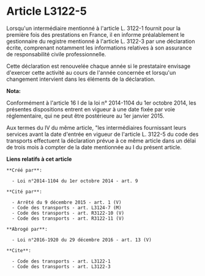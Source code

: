 # Article L3122-5

Lorsqu'un intermédiaire mentionné à l'article L. 3122-1 fournit pour la première fois des prestations en France, il en
informe préalablement le gestionnaire du registre mentionné à l'article L. 3122-3 par une déclaration écrite, comprenant
notamment les informations relatives à son assurance de responsabilité civile professionnelle. 

Cette déclaration est renouvelée chaque année si le prestataire envisage d'exercer cette activité au cours de l'année
concernée et lorsqu'un changement intervient dans les éléments de la déclaration.

**Nota:**

Conformément à l'article 16 I de la loi n° 2014-1104 du 1er octobre 2014, les présentes dispositions entrent en vigueur à une
date fixée par voie réglementaire, qui ne peut être postérieure au 1er janvier 2015.

Aux termes du IV du même article, "les intermédiaires fournissant leurs services avant la date d'entrée en vigueur de
l'article L. 3122-5 du code des transports effectuent la déclaration prévue à ce même article dans un délai de trois mois à
compter de la date mentionnée au I du présent article.

**Liens relatifs à cet article**

	**Créé par**:

	  - Loi n°2014-1104 du 1er octobre 2014 - art. 9

	**Cité par**:

	  - Arrêté du 9 décembre 2015 - art. 1 (V)
	  - Code des transports - art. L3124-7 (M)
	  - Code des transports - art. R3122-10 (V)
	  - Code des transports - art. R3122-11 (V)

	**Abrogé par**:

	  - Loi n°2016-1920 du 29 décembre 2016 - art. 13 (V)

	**Cite**:

	  - Code des transports - art. L3122-1
	  - Code des transports - art. L3122-3
